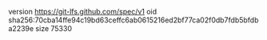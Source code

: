 version https://git-lfs.github.com/spec/v1
oid sha256:70cba14ffe94c19bd63ceffc6ab0615216ed2bf77ca02f0db7fdb5bfdba2239e
size 75330
